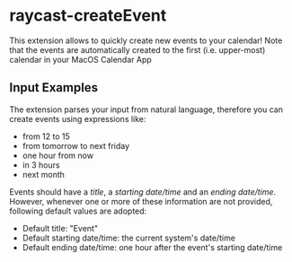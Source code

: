 # raycast-createEvent
This extension allows to quickly create new events to your calendar! Note that the events are automatically created to the first (i.e. upper-most) calendar in your MacOS Calendar App

## Input Examples
The extension parses your input from natural language, therefore you can create events using expressions like:
- from 12 to 15
- from tomorrow to next friday
- one hour from now
- in 3 hours
- next month

Events should have a *title*, a *starting date/time* and an *ending date/time*. However, whenever one or more of these information are not provided, following default values are adopted:
- Default title: "Event"
- Default starting date/time: the current system's date/time
- Default ending date/time: one hour after the event's starting date/time